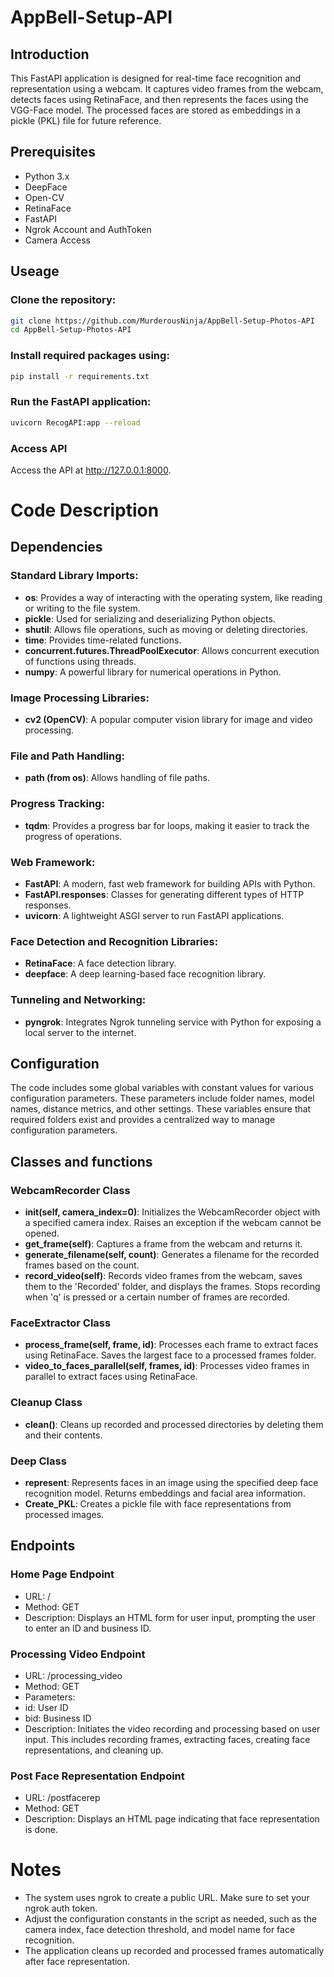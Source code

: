 # AppBell-Setup-API

## Introduction
This FastAPI application is designed for real-time face recognition and representation using a webcam. It captures video frames from the webcam, detects faces using RetinaFace, and then represents the faces using the VGG-Face model. The processed faces are stored as embeddings in a pickle (PKL) file for future reference.

## Prerequisites

* Python 3.x
* DeepFace
* Open-CV
* RetinaFace
* FastAPI
* Ngrok Account and AuthToken
* Camera Access

## Useage

### Clone the repository:

```bash
git clone https://github.com/MurderousNinja/AppBell-Setup-Photos-API
cd AppBell-Setup-Photos-API
```

### Install required packages using:

```bash
pip install -r requirements.txt
```

### Run the FastAPI application:

```bash
uvicorn RecogAPI:app --reload
```

### Access API

Access the API at http://127.0.0.1:8000.

# Code Description

## Dependencies

### Standard Library Imports:

* **os**: Provides a way of interacting with the operating system, like reading or writing to the file system.
* **pickle**: Used for serializing and deserializing Python objects.
* **shutil**: Allows file operations, such as moving or deleting directories.
* **time**: Provides time-related functions.
* **concurrent.futures.ThreadPoolExecutor**: Allows concurrent execution of functions using threads.
* **numpy**: A powerful library for numerical operations in Python.

### Image Processing Libraries:

* **cv2 (OpenCV)**: A popular computer vision library for image and video processing.

### File and Path Handling:

* **path (from os)**: Allows handling of file paths.

### Progress Tracking:

* **tqdm**: Provides a progress bar for loops, making it easier to track the progress of operations.

### Web Framework:

* **FastAPI**: A modern, fast web framework for building APIs with Python.
* **FastAPI.responses**: Classes for generating different types of HTTP responses.
* **uvicorn**: A lightweight ASGI server to run FastAPI applications.

### Face Detection and Recognition Libraries:

* **RetinaFace**: A face detection library.
* **deepface**: A deep learning-based face recognition library.

### Tunneling and Networking:

* **pyngrok**: Integrates Ngrok tunneling service with Python for exposing a local server to the internet.

## Configuration

The code includes some global variables with constant values for various configuration parameters. These parameters include folder names, model names, distance metrics, and other settings. These variables ensure that required folders exist and provides a centralized way to manage configuration parameters.

## Classes and functions

### WebcamRecorder Class

* **__init__(self, camera_index=0)**: Initializes the WebcamRecorder object with a specified camera index. Raises an exception if the webcam cannot be opened.
* **get_frame(self)**: Captures a frame from the webcam and returns it.
* **generate_filename(self, count)**: Generates a filename for the recorded frames based on the count.
* **record_video(self)**: Records video frames from the webcam, saves them to the 'Recorded' folder, and displays the frames. Stops recording when 'q' is pressed or a certain number of frames are recorded.

### FaceExtractor Class

* **process_frame(self, frame, id)**: Processes each frame to extract faces using RetinaFace. Saves the largest face to a processed frames folder.
* **video_to_faces_parallel(self, frames, id)**: Processes video frames in parallel to extract faces using RetinaFace.

### Cleanup Class

* **clean()**: Cleans up recorded and processed directories by deleting them and their contents.

### Deep Class

* **represent**: Represents faces in an image using the specified deep face recognition model. Returns embeddings and facial area information.
* **Create_PKL**: Creates a pickle file with face representations from processed images.

## Endpoints

### Home Page Endpoint

* URL: /
* Method: GET
* Description: Displays an HTML form for user input, prompting the user to enter an ID and business ID.

### Processing Video Endpoint

* URL: /processing_video
* Method: GET
* Parameters:
* id: User ID
* bid: Business ID
* Description: Initiates the video recording and processing based on user input. This includes recording frames, extracting faces, creating face representations, and cleaning up.

### Post Face Representation Endpoint

* URL: /postfacerep
* Method: GET
* Description: Displays an HTML page indicating that face representation is done.

# Notes
* The system uses ngrok to create a public URL. Make sure to set your ngrok auth token.
* Adjust the configuration constants in the script as needed, such as the camera index, face detection threshold, and model name for face recognition.
* The application cleans up recorded and processed frames automatically after face representation.

